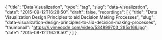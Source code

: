 {
  "title": "Data Visualization",
  "type": "tag",
  "slug": "data-visualization",
  "date": "2015-09-12T16:28:50",
  "draft": false,
  "recordings": [
    {
      "title": "Data Visualization Design Principles to aid Decision Making Processes",
      "slug": "data-visualization-design-principles-to-aid-decision-making-processes",
      "thumbnail": "https://i.vimeocdn.com/video/534899703_295x166.jpg",
      "date": "2015-09-12T16:28:50"
    }
  ]
}